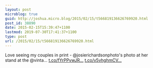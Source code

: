 ```yaml
---
layout: post
microblog: true
guid: http://joshua.micro.blog/2015/02/15/t566819136626769920.html
post_id: 38890
date: 2015-02-15T15:39:47+1100
lastmod: 2019-07-30T17:41:37+1100
type: post
url: /2015/02/15/t566819136626769920.html
---
```

Love seeing my couples in print - @josierichardsonphoto's photo at her stand at the @vinta… [t.co/fYrPPvwJR...](http://t.co/fYrPPvwJRh) [t.co/v5vhghmCV...](http://t.co/v5vhghmCVl)
